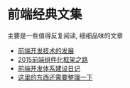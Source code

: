 # 前端经典文集

主要是一些值得反复阅读, 细细品味的文章

* [前端开发技术的发展](https://github.com/xufei/blog/blob/master/posts/2013-01-14-%E5%89%8D%E7%AB%AF%E5%BC%80%E5%8F%91%E6%8A%80%E6%9C%AF%E7%9A%84%E5%8F%91%E5%B1%95.md)
* [2015前端组件化框架之路](https://github.com/xufei/blog/issues/19)
* [前端开发体系建设日记](https://github.com/fouber/blog/issues/2)
* [这里的东西还需要整理一下](https://github.com/nimojs/blog/issues/18)
